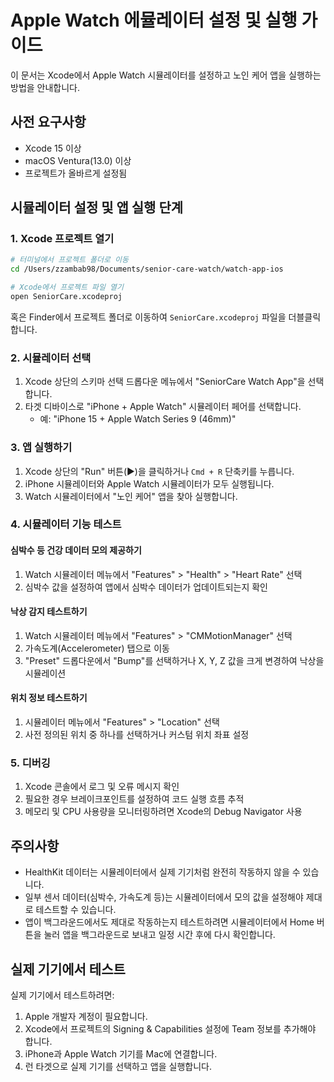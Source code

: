 # Apple Watch 에뮬레이터 설정 및 실행 가이드

이 문서는 Xcode에서 Apple Watch 시뮬레이터를 설정하고 노인 케어 앱을 실행하는 방법을 안내합니다.

## 사전 요구사항

- Xcode 15 이상
- macOS Ventura(13.0) 이상
- 프로젝트가 올바르게 설정됨

## 시뮬레이터 설정 및 앱 실행 단계

### 1. Xcode 프로젝트 열기

```bash
# 터미널에서 프로젝트 폴더로 이동
cd /Users/zzambab98/Documents/senior-care-watch/watch-app-ios

# Xcode에서 프로젝트 파일 열기
open SeniorCare.xcodeproj
```

혹은 Finder에서 프로젝트 폴더로 이동하여 `SeniorCare.xcodeproj` 파일을 더블클릭합니다.

### 2. 시뮬레이터 선택

1. Xcode 상단의 스키마 선택 드롭다운 메뉴에서 "SeniorCare Watch App"을 선택합니다.
2. 타겟 디바이스로 "iPhone + Apple Watch" 시뮬레이터 페어를 선택합니다.
   - 예: "iPhone 15 + Apple Watch Series 9 (46mm)"

### 3. 앱 실행하기

1. Xcode 상단의 "Run" 버튼(▶️)을 클릭하거나 `Cmd + R` 단축키를 누릅니다.
2. iPhone 시뮬레이터와 Apple Watch 시뮬레이터가 모두 실행됩니다.
3. Watch 시뮬레이터에서 "노인 케어" 앱을 찾아 실행합니다.

### 4. 시뮬레이터 기능 테스트

#### 심박수 등 건강 데이터 모의 제공하기

1. Watch 시뮬레이터 메뉴에서 "Features" > "Health" > "Heart Rate" 선택
2. 심박수 값을 설정하여 앱에서 심박수 데이터가 업데이트되는지 확인

#### 낙상 감지 테스트하기

1. Watch 시뮬레이터 메뉴에서 "Features" > "CMMotionManager" 선택
2. 가속도계(Accelerometer) 탭으로 이동
3. "Preset" 드롭다운에서 "Bump"를 선택하거나 X, Y, Z 값을 크게 변경하여 낙상을 시뮬레이션

#### 위치 정보 테스트하기

1. 시뮬레이터 메뉴에서 "Features" > "Location" 선택
2. 사전 정의된 위치 중 하나를 선택하거나 커스텀 위치 좌표 설정

### 5. 디버깅

1. Xcode 콘솔에서 로그 및 오류 메시지 확인
2. 필요한 경우 브레이크포인트를 설정하여 코드 실행 흐름 추적
3. 메모리 및 CPU 사용량을 모니터링하려면 Xcode의 Debug Navigator 사용

## 주의사항

- HealthKit 데이터는 시뮬레이터에서 실제 기기처럼 완전히 작동하지 않을 수 있습니다.
- 일부 센서 데이터(심박수, 가속도계 등)는 시뮬레이터에서 모의 값을 설정해야 제대로 테스트할 수 있습니다.
- 앱이 백그라운드에서도 제대로 작동하는지 테스트하려면 시뮬레이터에서 Home 버튼을 눌러 앱을 백그라운드로 보내고 일정 시간 후에 다시 확인합니다.

## 실제 기기에서 테스트

실제 기기에서 테스트하려면:

1. Apple 개발자 계정이 필요합니다.
2. Xcode에서 프로젝트의 Signing & Capabilities 설정에 Team 정보를 추가해야 합니다.
3. iPhone과 Apple Watch 기기를 Mac에 연결합니다.
4. 런 타겟으로 실제 기기를 선택하고 앱을 실행합니다.

